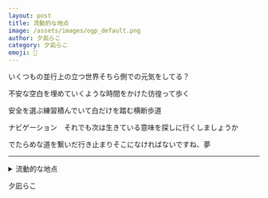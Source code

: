 ```yaml
---
layout: post
title: 流動的な地点
image: /assets/images/ogp_default.png
author: 夕凪らこ
category: 夕凪らこ
emoji: 🧊
---
```


<div class="tanka-area"><div class="tanka">
<p>いくつもの並行上の立つ世界そちら側での元気をしてる？</p>
<p>不安な空白を埋めていくような時間をかけた彷徨って歩く</p>
<p>安全を選ぶ練習積んでいて白だけを踏む横断歩道</p>
<p>ナビゲーション　それでも次は生きている意味を探しに行くしましょうか</p>
<p>でたらめな道を繋いだ行き止まりそこになければないですね、夢</p></div></div>

---

<details><summary>流動的な地点</summary>
いくつもの並行上の立つ世界そちら側での元気をしてる？<br/>
不安な空白を埋めていくような時間をかけた彷徨って歩く<br/>
安全を選ぶ練習積んでいて白だけを踏む横断歩道<br/>
ナビゲーション　それでも次は生きている意味を探しに行くしましょうか<br/>
でたらめな道を繋いだ行き止まりそこになければないですね、夢<br/>
</details>

夕凪らこ
